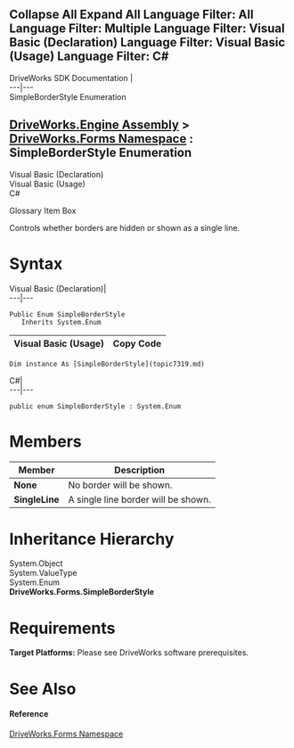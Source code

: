        

 Collapse All Expand All  Language Filter: All  Language Filter: Multiple  Language Filter: Visual Basic (Declaration) Language Filter: Visual Basic (Usage) Language Filter: C#  
---  
DriveWorks SDK Documentation  |   
---|---  
SimpleBorderStyle Enumeration   
  
[DriveWorks.Engine Assembly](topic2156.md) > [DriveWorks.Forms Namespace](topic7266.md) : SimpleBorderStyle Enumeration  
---  
  
Visual Basic (Declaration)    
Visual Basic (Usage)    
C# 

Glossary Item Box

Controls whether borders are hidden or shown as a single line. 

# Syntax

Visual Basic (Declaration)|   
---|---  
      
    
    Public Enum SimpleBorderStyle 
       Inherits System.Enum  
  
Visual Basic (Usage)| Copy Code  
---|---  
      
    
    Dim instance As [SimpleBorderStyle](topic7319.md)  
  
C#|   
---|---  
      
    
    public enum SimpleBorderStyle : System.Enum   
  
# Members

Member| Description  
---|---  
**None**|  No border will be shown.  
**SingleLine**|  A single line border will be shown.  
  
# Inheritance Hierarchy

System.Object  
System.ValueType  
System.Enum  
**DriveWorks.Forms.SimpleBorderStyle**  


# Requirements

**Target Platforms:** Please see DriveWorks software prerequisites.

# See Also

#### Reference

[DriveWorks.Forms Namespace](topic7266.md)



